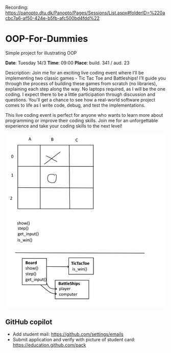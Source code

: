 Recording: https://panopto.dtu.dk/Panopto/Pages/Sessions/List.aspx#folderID=%220acbc7a6-af50-424e-b5fb-afc500bd4fdd%22

# OOP-For-Dummies
Simple project for illustrating OOP

**Date**: Tuesday 14/3
**Time**: 09:00
**Place**: build. 341 / aud. 23 

Description:
Join me for an exciting live coding event where I’ll be implementing two classic games - Tic Tac Toe and Battleships!
I’ll guide you through the process of building these games from scratch (no libraries), explaining each step along the way. 
No laptops required, as I will be the one coding. I expect there to be a little participation through discussion and questions. 
You'll get a chance to see how a real-world software project comes to life as I write code, debug, and test the implementations.

This live coding event is perfect for anyone who wants to learn more about programming or improve their coding skills. Join me for an unforgettable experience and take your coding skills to the next level!


![My Image](WhiteBoard.jpg)


## GitHub copilot
- Add student mail: https://github.com/settings/emails
- Submit application and verify with picture of student card: https://education.github.com/pack
